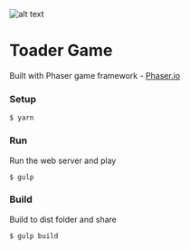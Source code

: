 ![alt text](http://res.cloudinary.com/sourcetoad/image/upload/v1470418197/TOADER-SCREEN_tuyvxd.png "Toader by Sourcetoad.com")

# Toader Game

Built with Phaser game framework - [Phaser.io](www.http:phaser.io)

### Setup

`$ yarn`

### Run

Run the web server and play

`$ gulp`

### Build

Build to dist folder and share

`$ gulp build`
